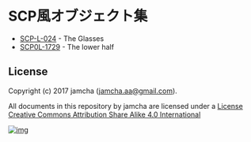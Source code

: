 # SCP風オブジェクト集

-   [SCP-L-024](https://github.com/jamcha-aa/SCP/blob/master/articles/024.md) - The Glasses
-   [SCP0L-1729](https://github.com/jamcha-aa/SCP/blob/master/articles/1729.md) - The lower half

## License

Copyright (c) 2017 jamcha (jamcha.aa@gmail.com).  

All documents in this repository by jamcha are licensed under a [License Creative Commons Attribution Share Alike 4.0 International](http://creativecommons.org/licenses/by-sa/4.0/deed)  

[![img](http://i.creativecommons.org/l/by-sa/3.0/80x15.png)](http://creativecommons.org/licenses/by-sa/4.0/deed)
